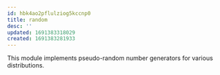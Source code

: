 ```yaml
---
id: hbk4ao2pflulziog5kccnp0
title: random
desc: ''
updated: 1691383318029
created: 1691383281933
---
```


This module implements pseudo-random number generators for various distributions.


